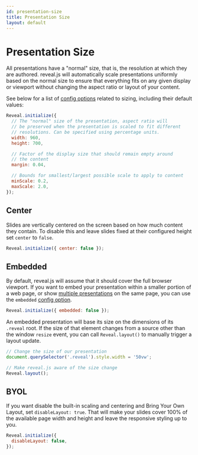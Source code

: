 ```yaml
---
id: presentation-size
title: Presentation Size
layout: default
---
```


# Presentation Size

All presentations have a "normal" size, that is, the resolution at which they are authored. reveal.js will automatically scale presentations uniformly based on the normal size to ensure that everything fits on any given display or viewport without changing the aspect ratio or layout of your content.

See below for a list of [config options](/config/) related to sizing, including their default values:

```javascript
Reveal.initialize({
  // The "normal" size of the presentation, aspect ratio will
  // be preserved when the presentation is scaled to fit different
  // resolutions. Can be specified using percentage units.
  width: 960,
  height: 700,

  // Factor of the display size that should remain empty around
  // the content
  margin: 0.04,

  // Bounds for smallest/largest possible scale to apply to content
  minScale: 0.2,
  maxScale: 2.0,
});
```

## Center

Slides are vertically centered on the screen based on how much content they contain. To disable this and leave slides fixed at their configured height set `center` to `false`.

```js
Reveal.initialize({ center: false });
```

## Embedded

By default, reveal.js will assume that it should cover the full browser viewport. If you want to embed your presentation within a smaller portion of a web page, or show [multiple presentations](/initialization/#multiple-presentations) on the same page, you can use the `embedded` [config option](/config/).

```js
Reveal.initialize({ embedded: false });
```

An embedded presentation will base its size on the dimensions of its `.reveal` root. If the size of that element changes from a source other than the window `resize` event, you can call `Reveal.layout()` to manually trigger a layout update.

```js
// Change the size of our presentation
document.querySelector('.reveal').style.width = '50vw';

// Make reveal.js aware of the size change
Reveal.layout();
```

## BYOL

If you want disable the built-in scaling and centering and Bring Your Own Layout, set `disableLayout: true`. That will make your slides cover 100% of the available page width and height and leave the responsive styling up to you.

```javascript
Reveal.initialize({
  disableLayout: false,
});
```
